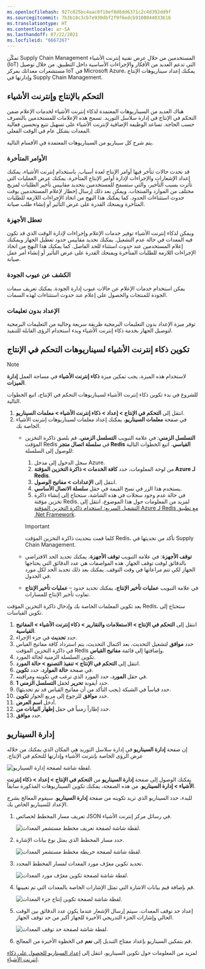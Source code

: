 ```yaml
---
ms.openlocfilehash: 927c025bc4aac0f18ef8d8dd6371c2c4d392dd9f
ms.sourcegitcommit: 7b3b18c3cb7e930dbf2f9f6edcb9108044033616
ms.translationtype: HT
ms.contentlocale: ar-SA
ms.lasthandoff: 07/22/2021
ms.locfileid: "6667267"
---
```

تمكّن Supply Chain Management المستخدمين من خلال عرض تقنية إنترنت الأشياء (IoT) التي تدعم العديد من الأفكار والإجراءات الأساسية داخل التطبيق. من خلال توصيل مستشعرات معداتك بمركز IoT في Microsoft Azure، يمكنك إعداد سيناريوهات الإنتاج وإدارتها في Supply Chain Management.

## <a name="production-control-and-iot"></a>التحكم بالإنتاج وإنترنت الأشياء

هناك العديد من السيناريوهات المعتمدة لذكاء إنترنت الأشياء لخدمات الإعلام ضمن التحكم في الإنتاج في إدارة سلاسل التوريد. تسمح هذه الإعلامات للمستخدمين بالتصرف حسب الحاجة. تساعد الوظيفة الإضافية لإنترنت الأشياء على تسهيل تتبع وتحسين فعالية المعدات بشكل عام في الوقت الفعلي. 

يتم شرح كل سيناريو من السيناريوهات المعتمدة في الأقسام التالية. 

### <a name="delayed-orders"></a>الأوامر المتأخرة 

قد تحدث حالات تتأخر فيها أوامر الإنتاج لعدة أسباب. باستخدام إنترنت الأشياء، يمكنك إعداد الإشعارات والإجراءات لإدارة أوامر الإنتاج المتأخرة. يمكنك عرض العمليات التي تأثرت بسبب التأخير، والتي ستسمح للمستخدمين بتحديد مقاييس تأخير الطلبات لمزيج مختلف من الموارد والمنتجات. ويمكن بعد ذلك إرسال إخطار لإعلام المستخدمين بوقت حدوث استثناءات الحدود. كما يمكنك هذا النهج من اتخاذ الإجراءات اللازمة للطلبات المتأخرة ويمنحك القدرة على عرض التأثير أو إنشاء طلب صيانة. 

### <a name="equipment-down"></a>تعطل الأجهزة 
ويمكن لذكاء إنترنت الأشياء توفير خدمات الإعلام وإجراءات لإدارة الوقت الذي قد تكون فيه المعدات في حالة عدم التشغيل. يمكنك تحديد مقاييس حدود تعطيل الجهاز ويمكنك إعلام المستخدمين عند حدوث استثناء للحد الفاصل. كما يمكنك هذا النهج من اتخاذ الإجراءات اللازمة للطلبات المتأخرة ويمنحك القدرة على عرض التأثير أو إنشاء أمر عمل صيانة. 

### <a name="quality-anomaly"></a>الكشف عن عيوب الجودة
يمكن استخدام خدمات الإعلام عن حالات عيوب إدارة الجودة. يمكنك تعريف سمات الجودة للمنتجات والحصول على إعلام عند حدوث استثناءات لهذه السمات. 

### <a name="no-code-onboarding"></a>الإعداد بدون تعليمات 
توفر ميزة الإعداد بدون التعليمات البرمجية طريقة سريعة وخالية من التعليمات البرمجية لتوصيل الجهاز بخدمة ذكاء إنترنت الأشياء وبدء استخدام الرؤى القابلة للتنفيذ. 


## <a name="configure-iot-intelligence-for-production-control-scenarios"></a>تكوين ذكاء إنترنت الأشياء لسيناريوهات التحكم في الإنتاج

> [!NOTE]
> لاستخدام هذه الميزة، يجب تمكين ميزة **ذكاء إنترنت الأشياء** في مساحة العمل **إدارة الميزات**. 

للشروع في بدء تكوين ذكاء إنترنت الأشياء لسيناريوهات التحكم في الإنتاج، اتبع الخطوات التالية.

1.  انتقل إلى **التحكم في الإنتاج > إعداد > ذكاء إنترنت الأشياء > معلمات السيناريو**.
2.  في صفحة **معلمات السيناريو**، يمكنك إعداد معلمات لسيناريوهات إنترنت الأشياء الخاصة بك.
    - **التسلسل الزمني**: في علامة التبويب **التسلسل الزمني**، قم بلصق ذاكرة التخزين المؤقت Redis في **سلسلة اتصال متجر Redis القياسي**. اتبع الخطوات التالية للوصول إلى السلسلة:
        1.  سجل الدخول إلى مدخل Azure.
        2.  من لوحة المعلومات، حدد **كافة الخدمات > ذاكرة التخزين المؤقتة Azure لـ Redis**. 
        3.  انتقل إلى **الإعدادات > مفاتيح الوصول**. 
        4.  يستخدم هذا الزر في نسخ القيمة في حقل **سلسلة الاتصال الأساسي**. 
        5.  في حالة عدم وجود سجلات في هذه الشاشة، ستحتاج إلى إنشاء ذاكرة تخزين مؤقتة Redis. لمزيد من المعلومات حول هذا الموضوع، انتقل إلى [التشغيل السريع: استخدام ذاكرة التخزين المؤقتة Azure لـ Redis مع تطبيق .Net Framework](https://docs.microsoft.com/azure/azure-cache-for-redis/cache-dotnet-how-to-use-azure-redis-cache/?azure-portal=true).
        > [!IMPORTANT]
        > كلما قمت بتحديث ذاكرة التخزين المؤقت Redis، تأكد من تحديثها في Supply Chain Management.

    - **توقف الأجهزة**: في علامة التبويب **توقف الأجهزة**، يمكنك تحديد الحد الافتراضي بالدقائق لوقت توقف الجهاز. هذه المواصفات هي عدد الدقائق التي يحتاجها الجهاز لكي تتم مراعاتها في وقت التوقف. يمكنك بعد ذلك تحديد الحد لكل مورد في الجدول.
    - **عمليات تأخير الإنتاج**‎ – في علامة التبويب **عمليات تأخير الإنتاج**، يمكنك تحديد حدود تفاوت تأخير الإنتاج للمسارات. 


بعد تكوين المعلمات الخاصة بك وإدخال ذاكرة التخزين المؤقت Redis، ستحتاج إلى تكوين القياسات.

1.  انتقل إلى **التحكم في الإنتاج > الاستعلامات والتقارير > ذكاء إنترنت الأشياء > المفاتيح القياسية**. 
5.  حدد **تحديث** في جزء الإجراء. 
6.  حدد **موافق** لتشغيل التحديث. بعد اكتمال التحديث، يتم استرداد كافة مفاتيح القياس في ذاكرة التخزين المؤقت Redis وإضافتها إلى قائمة **مفاتيح القياس**. 
7.  تكوين السلسلة الزمنية لحالة المورد. 
8.  انتقل إلى **التحكم في الإنتاج > تنفيذ التصنيع > حالة المورد**. 
9.  في صفحة **حالة الموارد**، حدد **تكوين**. 
10. في حقل **المورد**، حدد المورد الذي ترغب في تكوينه ومراقبته. 
11. حدد أيقونة **تحرير** لحقل **التسلسل الزمني 1**.
12. حدد قياساً في الشبكة (يجب التأكد من أن مفاتيح القياس قد تم تحديثها).
13. حدد **موافق** للرجوع إلى مربع الحوار **تكوين**. 
14. أدخل **اسم العرض**. 
15. حدد إطاراً زمنياً في حقل **إظهار البيانات من**. 
16. حدد **موافق**. 


## <a name="scenario-management"></a>إدارة السيناريو
إن صفحة **‏‫إدارة السيناريو** في إدارة سلاسل التوريد هي المكان الذي يمكنك من خلاله عرض الرؤى الخاصة بإنترنت الأشياء وإدارتها للتحكم في الإنتاج. 

![لقطة شاشة لصفحة إدارة السيناريو.](../media/scenario-management-ss.png)
 
يمكنك الوصول إلى صفحة **إدارة السيناريو** من **التحكم في الإنتاج > إعداد > ذكاء إنترنت الأشياء > إدارة السيناريو**. من هذه الصفحة، يمكنك تكوين السيناريوهات المذكورة سابقاً. 

للبدء، حدد السيناريو الذي تريد تكوينه من صفحة **إدارة السيناريو**. سيقوم المعالج بشرح الإعداد للسيناريو الخاص بك.

1.  تعريف مسار المخطط لخصائص JSON في رسائل مركز إنترنت الأشياء.

    ![لقطة شاشة لصفحة تعريف مخطط مستشعر المعدات.](../media/setup-wizard-1.png)
 
2.  حدد مسار المخطط الذي يمثل نوع بيانات الإشارة.

    ![لقطة شاشة لصفحة خريطة مخطط مستشعر المعدات.](../media/setup-wizard-2-ss.png)
 

3.  تحديد تكوين معرّف مورد المعدات لمسار المخطط المحدد. 

    ![لقطة شاشة لصفحة تكوين معرّف مورد المعدات.](../media/setup-wizard-3-ss.png)
 
4.  قم بإضافة قيم بيانات الاشارة التي تمثل الإشارات الخاصة بالمعدات التي تم تعيينها. 

    ![لقطة شاشة لصفحة تكوين إنتاج جزء المعدات.](../media/setup-wizard-4-ss.png)
 
 
5.  إعداد حد توقف المعدات. سيتم إرسال الإشعار عندما يكون عدد الدقائق بين الوقت الحالي وإشارات الجزء التدريجي الأخيرة للجهاز أكبر من حد توقف الجهاز.

    ![لقطة شاشة لصفحة حد توقف المعدات.](../media/setup-wizard-5-ss.png)

 
6.  قم بتمكين السيناريو بإعداد مفتاح التبديل إلى **نعم** في الخطوة الأخيرة من المعالج. 

 

لمزيد من المعلومات حول تكوين السيناريو، انتقل إلى [إعداد السيناريو للحصول على ذكاء إنترنت الأشياء](https://docs.microsoft.com/dynamics365/supply-chain/iot/iot-scenario-setup/?azure-portal=true).

